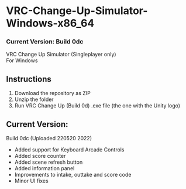 # VRC-Change-Up-Simulator-Windows-x86_64
### Current Version: Build 0dc 

VRC Change Up Simulator (Singleplayer only) </br> For Windows

## Instructions
1. Download the repository as ZIP
2. Unzip the folder
3. Run VRC Change Up (Build 0d) .exe file (the one with the Unity logo)

## Current Version:
Build 0dc (Uploaded 220520 2022) 
- Added support for Keyboard Arcade Controls 
- Added score counter 
- Added scene refresh button 
- Added information panel 
- Improvements to intake, outtake and score code
- Minor UI fixes

